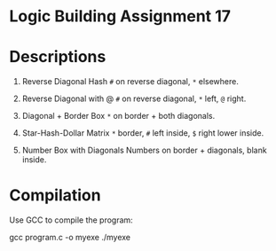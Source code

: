 # Logic Building Assignment 17

# Descriptions

1. Reverse Diagonal Hash
   `#` on reverse diagonal, `*` elsewhere.

2. Reverse Diagonal with @
   `#` on reverse diagonal, `*` left, `@` right.

3. Diagonal + Border Box
   `*` on border + both diagonals.

4. Star-Hash-Dollar Matrix
   `*` border, `#` left inside, `$` right lower inside.

5. Number Box with Diagonals
   Numbers on border + diagonals, blank inside.

# Compilation

Use GCC to compile the program:

gcc program.c -o myexe
./myexe
